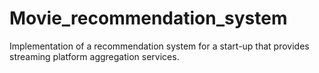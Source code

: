 # Movie_recommendation_system
Implementation of a recommendation system for a start-up that provides streaming platform aggregation services.
